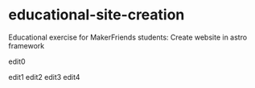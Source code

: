 # educational-site-creation
Educational exercise for MakerFriends students: Create website in astro framework

edit0

edit1
edit2
edit3
edit4
